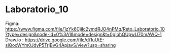 # Laboratorio_10
Figma: https://www.figma.com/file/1zYk6CjiIc2ymdRJO4nPMq/Reto_Laboratorio_10?type=design&node-id=0%3A1&mode=design&t=0gIohQUpwU70mAWQ-1
Draw.io : https://drive.google.com/file/d/1uUtE-siQoxWYm0JdyP5TrjBvG4ApjavS/view?usp=sharing
